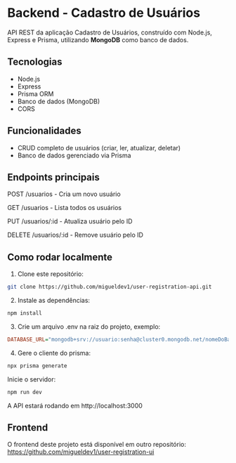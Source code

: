 # Backend - Cadastro de Usuários

API REST da aplicação Cadastro de Usuários, construído com Node.js, Express e Prisma, utilizando **MongoDB** como banco de dados.

## Tecnologias

- Node.js
- Express
- Prisma ORM
- Banco de dados (MongoDB)
- CORS

## Funcionalidades

- CRUD completo de usuários (criar, ler, atualizar, deletar)
- Banco de dados gerenciado via Prisma

## Endpoints principais
POST /usuarios - Cria um novo usuário

GET /usuarios - Lista todos os usuários

PUT /usuarios/:id - Atualiza usuário pelo ID

DELETE /usuarios/:id - Remove usuário pelo ID

## Como rodar localmente

1. Clone este repositório:

```bash
git clone https://github.com/migueldev1/user-registration-api.git
```
2. Instale as dependências:

```bash
npm install
```
3. Crie um arquivo .env na raiz do projeto, exemplo:

```ini
DATABASE_URL="mongodb+srv://usuario:senha@cluster0.mongodb.net/nomeDoBanco?retryWrites=true&w=majority"
```
4. Gere o cliente do prisma:

```bash
npx prisma generate
```

Inicie o servidor:

```bash
npm run dev
```

A API estará rodando em http://localhost:3000

## Frontend

O frontend deste projeto está disponível em outro repositório:
https://github.com/migueldev1/user-registration-ui
